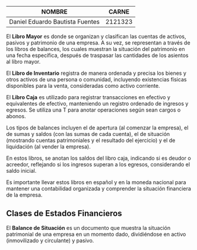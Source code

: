 | NOMBRE                          | CARNE   |
| ------------------------------- | ------- |
| Daniel Eduardo Bautista Fuentes | 2121323 |

El **Libro Mayor** es donde se organizan y clasifican las cuentas de activos, pasivos y patrimonio de una empresa. A su vez, se representan a través de los libros de balances, los cuales muestran la situación del patrimonio en una fecha específica, después de traspasar las cantidades de los asientos al libro mayor.

El **Libro de Inventario** registra de manera ordenada y precisa los bienes y otros activos de una persona o comunidad, incluyendo existencias físicas disponibles para la venta, consideradas como activo corriente.

El **Libro Caja** es utilizado para registrar transacciones en efectivo y equivalentes de efectivo, manteniendo un registro ordenado de ingresos y egresos. Se utiliza una T para anotar operaciones según sean cargos o abonos.

Los tipos de balances incluyen el de apertura (al comenzar la empresa), el de sumas y saldos (con las sumas de cada cuenta), el de situación (mostrando cuentas patrimoniales y el resultado del ejercicio) y el de liquidación (al vender la empresa).

En estos libros, se anotan los saldos del libro caja, indicando si es deudor o acreedor, reflejando si los ingresos superan a los egresos, considerando el saldo inicial.

Es importante llevar estos libros en español y en la moneda nacional para mantener una contabilidad organizada y comprender la situación financiera de la empresa.

## Clases de Estados Financieros

El **Balance de Situación** es un documento que muestra la situación patrimonial de una empresa en un momento dado, dividiéndose en activo (inmovilizado y circulante) y pasivo.
